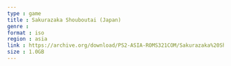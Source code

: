 ```yaml
---
type : game
title : Sakurazaka Shouboutai (Japan)
genre : 
format : iso
region : asia
link : https://archive.org/download/PS2-ASIA-ROMS321COM/Sakurazaka%20Shouboutai%20%28Japan%29.7z
size : 1.0GB
---
```


